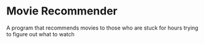 # Movie Recommender
 A program that recommends movies to those who are stuck for hours trying to figure out what to watch
